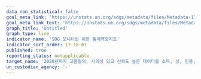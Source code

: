 ```yaml
---
data_non_statistical: false
goal_meta_link: 'https://unstats.un.org/sdgs/metadata/files/Metadata-17-18-01.pdf'
goal_meta_link_text: 'https://unstats.un.org/sdgs/metadata/files/Metadata-17-18-01.pdf'
graph_title: 'Untitled'
graph_type: line
indicator_name: 'SDG 모니터링 위한 통계역량지표'
indicator_sort_order: 17-18-01
published: true
reporting_status: notapplicable
target_name: '2020년까지 고품질의, 시의성 있고 신뢰도 높은 데이터를 소득, 성, 인종, 민족, 이민·이주신분, 장애상태, 지리적 위치, 기타 국가별 상황에 맞는 특성별로 세분화하여 제공할 수 있도록 개도국의 역량 구축 지원 강화'
un_custodian_agency: '-'
---
```

